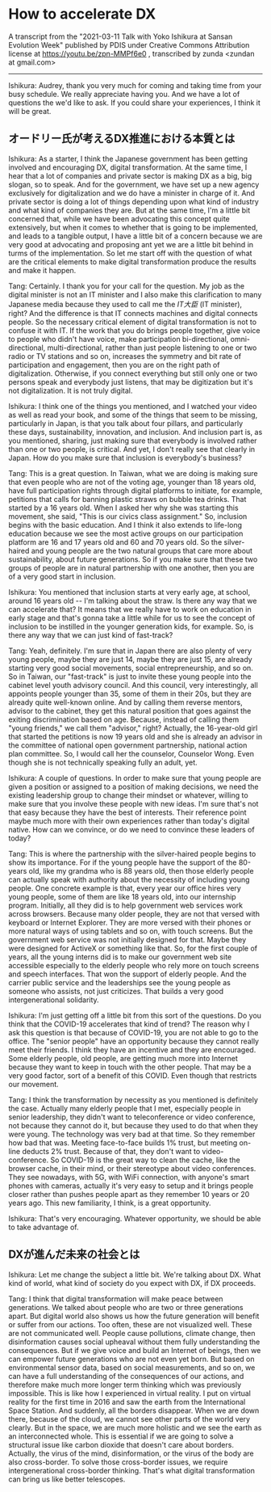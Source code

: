 # How to accelerate DX

A transcript from the "2021-03-11 Talk with Yoko Ishikura at Sansan Evolution Week" published by PDIS under Creative Commons Attribution license at https://youtu.be/zpn-MMPf6e0 , transcribed by zunda &lt;zundan at gmail.com&gt;

---

Ishikura: Audrey, thank you very much for coming and taking time from your busy schedule. We really appreciate having you. And we have a lot of questions the we'd like to ask. If you could share your experiences, I think it will be great.

## オードリー氏が考えるDX推進における本質とは

Ishikura: As a starter, I think the Japanese government has been getting involved and encouraging DX, digital transformation. At the same time, I hear that a lot of companies and private sector is making DX as a big, big slogan, so to speak. And for the government, we have set up a new agency exclusively for digitalization and we do have a minister in charge of it. And private sector is doing a lot of things depending upon what kind of industry and what kind of companies they are. But at the same time, I'm a little bit concerned that, while we have been advocating this concept quite extensively, but when it comes to whether that is going to be implemented, and leads to a tangible output, I have a little bit of a concern because we are very good at advocating and proposing ant yet we are a little bit behind in turms of the implementation. So let me start off with the question of what are the critical elements to make digital transformation produce the results and make it happen.

Tang: Certainly. I thank you for your call for the question. My job as the digital minister is not an IT minister and I also make this clarification to many Japanese media because they used to call me the *IT大臣* (IT minister), right? And the difference is that IT connects machines and digital connects people. So the necessary critical element of digital transformation is not to confuse it with IT. If the work that you do brings people together, give voice to people who didn't have voice, make participation bi-directional, omni-directional, multi-directional, rather than just people listening to one or two radio or TV stations and so on, increases the symmetry and bit rate of participation and engagement, then you are on the right path of digitalization. Otherwise, if you connect everything but still only one or two persons speak and everybody just listens, that may be digitization but it's not digitalization. It is not truly digital.

Ishikura: I think one of the things you mentioned, and I watched your video as well as read your book, and some of the things that seem to be missing, particularly in Japan, is that you talk about four pillars, and particularly these days, sustainability, innovation, and inclusion. And inclusion part is, as you mentioned, sharing, just making sure that everybody is involved rather than one or two people, is critical. And yet, I don't really see that clearly in Japan. How do you make sure that inclusion is everybody's business?

Tang: This is a great question. In Taiwan, what we are doing is making sure that even people who are not of the voting age, younger than 18 years old, have full participation rights through digital platforms to initiate, for example, petitions that calls for banning plastic straws on bubble tea drinks. That started by a 16 years old. When I asked her why she was starting this movement, she said, "This is our civics class assignment." So, inclusion begins with the basic education. And I think it also extends to life-long education because we see the most active groups on our participation platform are 16 and 17 years old and 60 and 70 years old. So the silver-haired and young people are the two natural groups that care more about sustainability, about future generations. So if you make sure that these two groups of people are in natural partnership with one another, then you are of a very good start in inclusion.

Ishikura: You mentioned that inclusion starts at very early age, at school, around 16 years old -- I'm talking about the straw. Is there any way that we can accelerate that? It means that we really have to work on education in early stage and that's gonna take a little while for us to see the concept of inclusion to be instilled in the younger generation kids, for example. So, is there any way that we can just kind of fast-track?

Tang: Yeah, definitely. I'm sure that in Japan there are also plenty of very young people, maybe they are just 14, maybe they are just 15, are already starting very good social movements, social entrepreneurship, and so on. So in Taiwan, our "fast-track" is just to invite these young people into the cabinet level youth advisory council. And this council, very interestingly, all appoints people younger than 35, some of them in their 20s, but they are already quite well-known online. And by calling them reverse mentors, advisor to the cabinet, they get this natural position that goes against the exiting discrimination based on age. Because, instead of calling them "young friends," we call them "advisor," right? Actually, the 16-year-old girl that started the petitions is now 19 years old and she is already an advisor in the committee of national open government partnership, national action plan committee. So, I would call her the counselor, Counselor Wong. Even though she is not technically speaking fully an adult, yet.

Ishikura: A couple of questions. In order to make sure that young people are given a position or assigned to a position of making decisions, we need the existing leadership group to change their mindset or whatever, willing to make sure that you involve these people with new ideas. I'm sure that's not that easy because they have the best of interests. Their reference point maybe much more with their own experiences rather than today's digital native. How can we convince, or do we need to convince these leaders of today?

Tang: This is where the partnership with the silver-haired people begins to show its importance. For if the young people have the support of the 80-years old, like my grandma who is 88 years old, then those elderly people can actually speak with authority about the necessity of including young people. One concrete example is that, every year our office hires very young people, some of them are like 18 years old, into our internship program. Initially, all they did is to help government web services work across browsers. Because many older people, they are not that versed with keyboard or Internet Explorer. They are more versed with their phones or more natural ways of using tablets and so on, with touch screens. But the government web service was not initially designed for that. Maybe they were designed for ActiveX or something like that. So, for the first couple of years, all the young interns did is to make our government web site accessible especially to the elderly people who rely more on touch screens and speech interfaces. That won the support of elderly people. And the carrier public service and the leaderships see the young people as someone who assists, not just criticizes. That builds a very good intergenerational solidarity.

Ishikura: I'm just getting off a little bit from this sort of the questions. Do you think that the COVID-19 accelerates that kind of trend? The reason why I ask this question is that because of COVID-19, you are not able to go to the office. The "senior people" have an opportunity because they cannot really meet their friends. I think they have an incentive and they are encouraged. Some elderly people, old people, are getting much more into Internet because they want to keep in touch with the other people. That may be a very good factor, sort of a benefit of this COVID. Even though that restricts our movement.

Tang: I think the transformation by necessity as you mentioned is definitely the case. Actually many elderly people that I met, especially people in senior leadership, they didn't want to teleconference or video conference, not because they cannot do it, but because they used to do that when they were young. The technology was very bad at that time. So they remember how bad that was. Meeting face-to-face builds 1% trust, but meeting on-line deducts 2% trust. Because of that, they don't want to video-conference. So COVID-19 is the great way to clean the cache, like the browser cache, in their mind, or their stereotype about video conferences. They see nowadays, with 5G, with WiFi connection, with anyone's smart phones with cameras, actually it's very easy to setup and it brings people closer rather than pushes people apart as they remember 10 years or 20 years ago. This new familiarity, I think, is a great opportunity.

Ishikura: That's very encouraging. Whatever opportunity, we should be able to take advantage of.

## DXが進んだ未来の社会とは

Ishikura: Let me change the subject a little bit. We're talking about DX. What kind of world, what kind of society do you expect with DX, if DX proceeds.

Tang: I think that digital transformation will make peace between generations. We talked about people who are two or three generations apart. But digital world also shows us how the future generation will benefit or suffer from our actions. Too often, these are not visualized well. These are not communicated well. People cause pollutions, climate change, then disinformation causes social upheaval without them fully understanding the consequences. But if we give voice and build an Internet of beings, then we can empower future generations who are not even yet born. But based on environmental sensor data, based on social measurements, and so on, we can have a full understanding of the consequences of our actions, and therefore make much more longer term thinking which was previously impossible. This is like how I experienced in virtual reality. I put on virtual reality for the first time in 2016 and saw the earth from the International Space Station. And suddenly, all the borders disappear. When we are down there, because of the cloud, we cannot see other parts of the world very clearly. But in the space, we are much more holistic and we see the earth as an interconnected whole. This is essential if we are going to solve a structural issue like carbon dioxide that doesn't care about borders. Actually, the virus of the mind, disinformation, or the virus of the body are also cross-border. To solve those cross-border issues, we require intergenerational cross-border thinking. That's what digital transformation can bring us like better telescopes.
